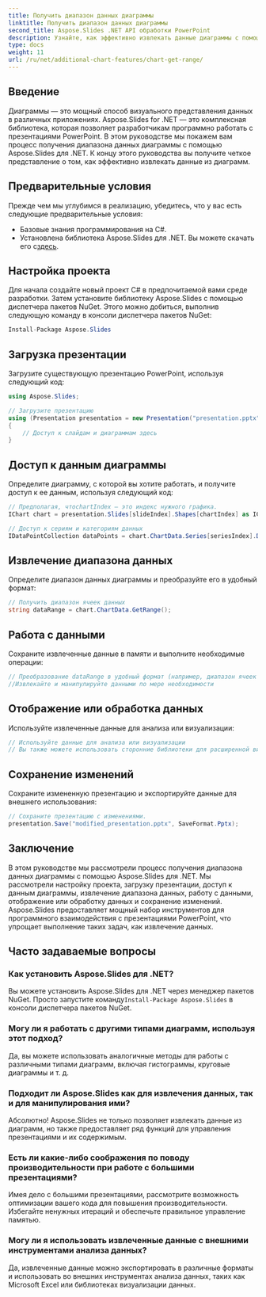 ```yaml
---
title: Получить диапазон данных диаграммы
linktitle: Получить диапазон данных диаграммы
second_title: Aspose.Slides .NET API обработки PowerPoint
description: Узнайте, как эффективно извлекать данные диаграммы с помощью Aspose.Slides для .NET. Пошаговое руководство с примерами кода и часто задаваемыми вопросами.
type: docs
weight: 11
url: /ru/net/additional-chart-features/chart-get-range/
---
```


## Введение
Диаграммы — это мощный способ визуального представления данных в различных приложениях. Aspose.Slides for .NET — это комплексная библиотека, которая позволяет разработчикам программно работать с презентациями PowerPoint. В этом руководстве мы покажем вам процесс получения диапазона данных диаграммы с помощью Aspose.Slides для .NET. К концу этого руководства вы получите четкое представление о том, как эффективно извлекать данные из диаграмм.

## Предварительные условия
Прежде чем мы углубимся в реализацию, убедитесь, что у вас есть следующие предварительные условия:

- Базовые знания программирования на C#.
- Установлена библиотека Aspose.Slides для .NET. Вы можете скачать его с[здесь](https://releases.aspose.com/slides/net).

## Настройка проекта
Для начала создайте новый проект C# в предпочитаемой вами среде разработки. Затем установите библиотеку Aspose.Slides с помощью диспетчера пакетов NuGet. Этого можно добиться, выполнив следующую команду в консоли диспетчера пакетов NuGet:

```csharp
Install-Package Aspose.Slides
```

## Загрузка презентации
Загрузите существующую презентацию PowerPoint, используя следующий код:

```csharp
using Aspose.Slides;

// Загрузите презентацию
using (Presentation presentation = new Presentation("presentation.pptx"))
{
    // Доступ к слайдам и диаграммам здесь
}
```

## Доступ к данным диаграммы
Определите диаграмму, с которой вы хотите работать, и получите доступ к ее данным, используя следующий код:

```csharp
// Предполагая, чтоchartIndex — это индекс нужного графика.
IChart chart = presentation.Slides[slideIndex].Shapes[chartIndex] as IChart;

// Доступ к сериям и категориям данных
IDataPointCollection dataPoints = chart.ChartData.Series[seriesIndex].DataPoints;
```

## Извлечение диапазона данных
Определите диапазон данных диаграммы и преобразуйте его в удобный формат:

```csharp
// Получить диапазон ячеек данных
string dataRange = chart.ChartData.GetRange();
```

## Работа с данными
Сохраните извлеченные данные в памяти и выполните необходимые операции:

```csharp
// Преобразование dataRange в удобный формат (например, диапазон ячеек Excel)
//Извлекайте и манипулируйте данными по мере необходимости
```

## Отображение или обработка данных
Используйте извлеченные данные для анализа или визуализации:

```csharp
// Используйте данные для анализа или визуализации
// Вы также можете использовать сторонние библиотеки для расширенной визуализации.
```

## Сохранение изменений
Сохраните измененную презентацию и экспортируйте данные для внешнего использования:

```csharp
// Сохраните презентацию с изменениями.
presentation.Save("modified_presentation.pptx", SaveFormat.Pptx);
```

## Заключение
В этом руководстве мы рассмотрели процесс получения диапазона данных диаграммы с помощью Aspose.Slides для .NET. Мы рассмотрели настройку проекта, загрузку презентации, доступ к данным диаграммы, извлечение диапазона данных, работу с данными, отображение или обработку данных и сохранение изменений. Aspose.Slides предоставляет мощный набор инструментов для программного взаимодействия с презентациями PowerPoint, что упрощает выполнение таких задач, как извлечение данных.

## Часто задаваемые вопросы

### Как установить Aspose.Slides для .NET?

 Вы можете установить Aspose.Slides для .NET через менеджер пакетов NuGet. Просто запустите команду`Install-Package Aspose.Slides` в консоли диспетчера пакетов NuGet.

### Могу ли я работать с другими типами диаграмм, используя этот подход?

Да, вы можете использовать аналогичные методы для работы с различными типами диаграмм, включая гистограммы, круговые диаграммы и т. д.

### Подходит ли Aspose.Slides как для извлечения данных, так и для манипулирования ими?

Абсолютно! Aspose.Slides не только позволяет извлекать данные из диаграмм, но также предоставляет ряд функций для управления презентациями и их содержимым.

### Есть ли какие-либо соображения по поводу производительности при работе с большими презентациями?

Имея дело с большими презентациями, рассмотрите возможность оптимизации вашего кода для повышения производительности. Избегайте ненужных итераций и обеспечьте правильное управление памятью.

### Могу ли я использовать извлеченные данные с внешними инструментами анализа данных?

Да, извлеченные данные можно экспортировать в различные форматы и использовать во внешних инструментах анализа данных, таких как Microsoft Excel или библиотеках визуализации данных.